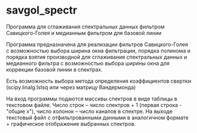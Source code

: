 # savgol_spectr
Программа для сглаживания спектральных данных фильтром Савицкого-Голея и медианным фильтром для базовой линии

Программа предназначена для реализации фильтров Савицкого-Голея с возможностью выбора
ширина окна фильтрации, порядка полинома и порядка взятия производной
для сглаживания спектральных данных и медианного фильтра с возможностью выбора ширины окна для коррекции базовой линии
в спектрах. 

Есть возможность выбора метода определения коэффициентов свертки (scipy.linalg.lstsq или через матрицу Вандермонда)

На вход программы подаются массивы спектров в виде таблицы в текстовом файле.
Число строк – число спектров + 1 (первая строка - "общие x"), число колонок – число каналов в спектре.
На выходе текстовый файл с отфильтрованными данными в аналогичном формате + графическое отображение выбранных спектров.
